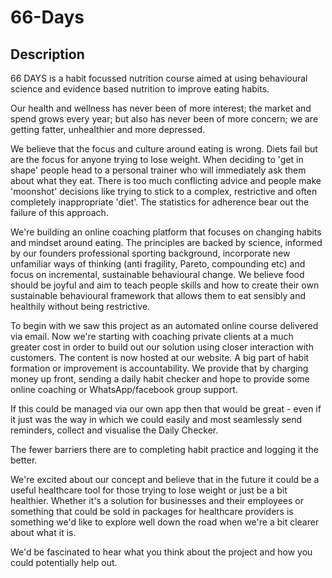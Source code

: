 # 66-Days

## Description

66 DAYS is a habit focussed nutrition course aimed at using behavioural science and evidence based nutrition to improve eating habits.

Our health and wellness has never been of more interest; the market and spend grows every year; but also has never been of more concern; we are getting fatter, unhealthier and more depressed. 

We believe that the focus and culture around eating is wrong. Diets fail but are the focus for anyone trying to lose weight. When deciding to 'get in shape' people head to a personal trainer who will immediately ask them about what they eat. 
There is too much conflicting advice and people make 'moonshot' decisions like trying to stick to a complex, restrictive and often completely inappropriate 'diet'. The statistics for adherence bear out the failure of this approach.

We're building an online coaching platform that focuses on changing habits and mindset around eating. The principles are backed by science, informed by our founders professional sporting background, incorporate new unfamiliar ways of thinking (anti fragility, Pareto, compounding etc) and focus on incremental, sustainable behavioural change.
We believe food should be joyful and aim to teach people skills and how to create their own sustainable behavioural framework that allows them to eat sensibly and healthily without being restrictive.

To begin with we saw this project as an automated online course delivered via email. Now we're starting with coaching private clients at a much greater cost in order to build out our solution using closer interaction with customers. 
The content is now hosted at our website. A big part of habit formation or improvement is accountability. We provide that by charging money up front, sending a daily habit checker and hope to provide some online coaching or WhatsApp/facebook group support.

If this could be managed via our own app then that would be great - even if it just was the way in which we could easily and most seamlessly send reminders, collect and visualise the Daily Checker. 

The fewer barriers there are to completing habit practice and logging it the better.

We're excited about our concept and believe that in the future it could be a useful healthcare tool for those trying to lose weight or just be a bit healthier. Whether it's a solution for businesses and their employees or something that could be sold in packages for healthcare providers is something we'd like to explore well down the road when we're a bit clearer about what it is.

We'd be fascinated to hear what you think about the project and how you could potentially help out.


